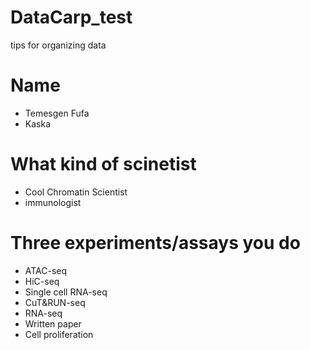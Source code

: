 # DataCarp_test
tips for organizing data

# Name
- Temesgen Fufa
- Kaska
# What kind of scinetist
- Cool Chromatin Scientist
- immunologist
# Three experiments/assays you do
- ATAC-seq
- HiC-seq
- Single cell RNA-seq 
- CuT&RUN-seq
- RNA-seq
- Written paper
- Cell proliferation
